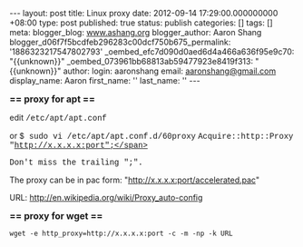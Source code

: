 --- layout: post title: Linux proxy date: 2012-09-14 17:29:00.000000000 +08:00 type: post published: true status: publish categories: \[\] tags: \[\] meta: blogger\_blog: www.ashang.org blogger\_author: Aaron Shang blogger\_d06f7f5bcdfeb296283c00dcf750b675\_permalink: '1886323217547802793' \_oembed\_efc7d090d0aed6d4a466a636f95e9c70: "{{unknown}}" \_oembed\_073961bb68813ab59477923e8419f313: "{{unknown}}" author: login: aaronshang email: aaronshang@gmail.com display\_name: Aaron first\_name: '' last\_name: '' ---

**<span style="font-size:medium;">== proxy for apt ==</span>**

edit
<span style="font-family:courier new, monospace;">/etc/apt/apt.conf</span>

or
<span style="font-family:courier new, monospace;">$ sudo vi /etc/apt/apt.conf.d/60proxy</span>
<span style="font-family:courier new, monospace;">Acquire::http::Proxy "http://x.x.x.x:port";</span>

<span style="font-family:courier new, monospace;">Don't miss the trailing ";". </span>

The proxy can be in pac form:
"http://x.x.x.x:port/accelerated.pac"

URL:
<http://en.wikipedia.org/wiki/Proxy_auto-config>

**<span style="font-size:medium;">== proxy for wget ==</span>**

    wget -e http_proxy=http://x.x.x.x:port -c -m -np -k URL 

     
